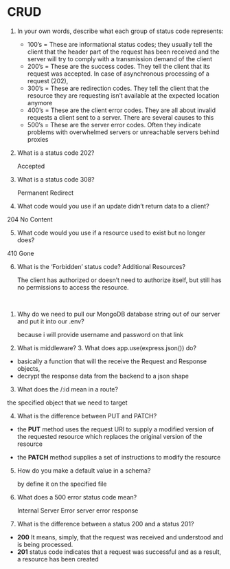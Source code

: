 # CRUD

1. In your own words, describe what each group of status code represents:

   - 100’s = These are informational status codes; they usually tell the client that the header part of the request has been received and the server will try to comply with a transmission demand of the client
   - 200’s = These are the success codes. They tell the client that its request was accepted. In case of asynchronous processing of a request (202),
   - 300’s = These are redirection codes. They tell the client that the resource they are requesting isn’t available at the expected location anymore
   - 400’s = These are the client error codes. They are all about invalid requests a client sent to a server. There are several causes to this
   - 500’s = These are the server error codes. Often they indicate problems with overwhelmed servers or unreachable servers behind proxies

2. What is a status code 202?

   Accepted

3. What is a status code 308?

   Permanent Redirect

4. What code would you use if an update didn’t return data to a client?

204 No Content

5. What code would you use if a resource used to exist but no longer does?

410 Gone

6. What is the ‘Forbidden’ status code?
   Additional Resources?

   The client has authorized or doesn’t need to authorize itself, but still has no permissions to access the resource.

<br>

1. Why do we need to pull our MongoDB database string out of our server and put it into our .env?

   because i will provide username and password on that link

2. What is middleware? 3. What does app.use(express.json()) do?

- basically a function that will the receive the Request and Response objects,
- decrypt the response data from the backend to a json shape

3. What does the /:id mean in a route?

the specified object that we need to target

4. What is the difference between PUT and PATCH?

- the **PUT** method uses the request URI to supply a modified version of the requested resource which replaces the original version of the resource

- the **PATCH** method supplies a set of instructions to modify the resource

5. How do you make a default value in a schema?

   by define it on the specified file

6. What does a 500 error status code mean?

   Internal Server Error server error response

7. What is the difference between a status 200 and a status 201?

- **200** It means, simply, that the request was received and understood and is being processed.
- **201** status code indicates that a request was successful and as a result, a resource has been created

